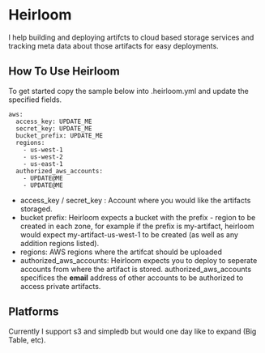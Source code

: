 Heirloom
========

I help building and deploying artifcts to cloud based storage services and tracking meta data about those artifacts for easy deployments.  


How To Use Heirloom
-------------------

To get started copy the sample below into .heirloom.yml and update the specified fields.

```
aws:
  access_key: UPDATE_ME
  secret_key: UPDATE_ME
  bucket_prefix: UPDATE_ME
  regions:
    - us-west-1
    - us-west-2
    - us-east-1
  authorized_aws_accounts:
    - UPDATE@ME
    - UPDATE@ME
```

* access_key / secret_key : Account where you would like the artifacts storaged.
* bucket prefix: Heirloom expects a bucket with the prefix - region to be created in each zone, for example if the prefix is my-artifact, heirloom would expect my-artifact-us-west-1 to be created (as well as any addition regions listed).
* regions: AWS regions where the artifcat should be uploaded
* authorized_aws_accounts: Heirloom expects you to deploy to seperate accounts from where the artifact is stored.  authorized_aws_accounts specifices the **email** address of other accounts to be authorized to access private artifacts.

Platforms
---------

Currently I support s3 and simpledb but would one day like to expand (Big Table, etc).
